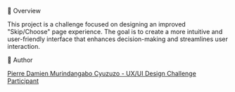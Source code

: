 🧾 Overview

This project is a challenge focused on designing an improved "Skip/Choose" page experience. The goal is to create a more intuitive and user-friendly interface that enhances decision-making and streamlines user interaction.



👤 Author

[Pierre Damien Murindangabo Cyuzuzo - UX/UI Design Challenge Participant](https://www.linkedin.com/in/pierre-damien-murindangabo-cyuzuzo-709b53151/)

